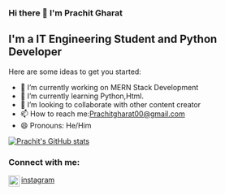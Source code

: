### Hi there 👋 I'm Prachit Gharat


## I'm a IT Engineering Student and Python Developer

Here are some ideas to get you started:

- 🔭 I’m currently working on MERN Stack Development
- 🌱 I’m currently learning Python,Html.
- 👯 I’m looking to collaborate with other content creator
- 📫 How to reach me:Prachitgharat00@gmail.com
- 😄 Pronouns: He/Him

[![Prachit's GitHub stats](https://github-readme-stats.vercel.app/api?username=PrachitGharat)](https://github.com/anuraghazra/github-readme-stats)
### Connect with me:
<img align="left" alt="Prachit | Instagram" width="22px" src="https://cdn.jsdelivr.net/npm/simple-icons@v3/icons/instagram.svg" />[instagram]

[instagram]: https://instagram.com/prachitgharat/
